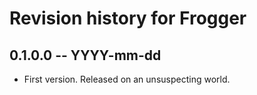 # Revision history for Frogger

## 0.1.0.0  -- YYYY-mm-dd

* First version. Released on an unsuspecting world.
